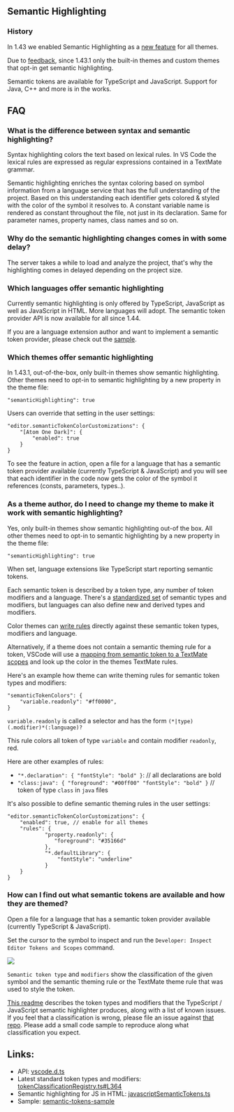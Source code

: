 ## Semantic Highlighting

### History

In 1.43 we enabled Semantic Highlighting as a
[new feature](https://code.visualstudio.com/updates/v1_43#_typescript-semantic-highlighting)
for all themes.

Due to [feedback](https://github.com/microsoft/vscode/issues/92308), since
1.43.1 only the built-in themes and custom themes that opt-in get semantic
highlighting.

Semantic tokens are available for TypeScript and JavaScript. Support for Java,
C++ and more is in the works.

## FAQ

### What is the difference between syntax and semantic highlighting?

Syntax highlighting colors the text based on lexical rules. In VS Code the
lexical rules are expressed as regular expressions contained in a TextMate
grammar.

Semantic highlighting enriches the syntax coloring based on symbol information
from a language service that has the full understanding of the project. Based on
this understanding each identifier gets colored & styled with the color of the
symbol it resolves to. A constant variable name is rendered as constant
throughout the file, not just in its declaration. Same for parameter names,
property names, class names and so on.

### Why do the semantic highlighting changes comes in with some delay?

The server takes a while to load and analyze the project, that's why the
highlighting comes in delayed depending on the project size.

### Which languages offer semantic highlighting

Currently semantic highlighting is only offered by TypeScript, JavaScript as
well as JavaScript in HTML. More languages will adopt. The semantic token
provider API is now available for all since 1.44.

If you are a language extension author and want to implement a semantic token
provider, please check out the
[sample](https://github.com/Microsoft/vscode-extension-samples/tree/master/semantic-tokens-sample).

### Which themes offer semantic highlighting

In 1.43.1, out-of-the-box, only built-in themes show semantic highlighting.
Other themes need to opt-in to semantic highlighting by a new property in the
theme file:

```
"semanticHighlighting": true
```

Users can override that setting in the user settings:

```
"editor.semanticTokenColorCustomizations": {
	"[Atom One Dark]": {
		"enabled": true
	}
}
```

To see the feature in action, open a file for a language that has a semantic
token provider available (currently TypeScript & JavaScript) and you will see
that each identifier in the code now gets the color of the symbol it references
(consts, parameters, types..).

### As a theme author, do I need to change my theme to make it work with semantic highlighting?

Yes, only built-in themes show semantic highlighting out-of the box. All other
themes need to opt-in to semantic highlighting by a new property in the theme
file:

```
"semanticHighlighting": true
```

When set, language extensions like TypeScript start reporting semantic tokens.

Each semantic token is described by a token type, any number of token modifiers
and a language. There's a
[standardized set](https://code.visualstudio.com/api/language-extensions/semantic-highlight-guide#semantic-token-classification)
of semantic types and modifiers, but languages can also define new and derived
types and modifiers.

Color themes can
[write rules](https://code.visualstudio.com/api/language-extensions/semantic-highlight-guide#theming)
directly against these semantic token types, modifiers and language.

Alternatively, if a theme does not contain a semantic theming rule for a token,
VSCode will use a
[mapping from semantic token to a TextMate scopes](https://code.visualstudio.com/api/language-extensions/semantic-highlight-guide#semantic-token-scope-map)
and look up the color in the themes TextMate rules.

Here's an example how theme can write theming rules for semantic token types and
modifiers:

```
"semanticTokenColors": {
    "variable.readonly": "#ff0000",
}
```

`variable.readonly` is called a selector and has the form
`(*|type)(.modifier)*(:language)?`

This rule colors all token of type `variable` and contain modifier `readonly`,
red.

Here are other examples of rules:

-   `"*.declaration": { "fontStyle": "bold" }`: // all declarations are bold
-   `"class:java": { "foreground": "#00ff00" "fontStyle": "bold" }` // token of
    type `class` in `java` files

It's also possible to define semantic theming rules in the user settings:

```
"editor.semanticTokenColorCustomizations": {
	"enabled": true, // enable for all themes
	"rules": {
        	"property.readonly": {
         	   "foreground": "#35166d"
        	},
        	"*.defaultLibrary": {
        	    "fontStyle": "underline"
        	}
	}
}
```

### How can I find out what semantic tokens are available and how they are themed?

Open a file for a language that has a semantic token provider available
(currently TypeScript & JavaScript).

Set the cursor to the symbol to inspect and run the
`Developer: Inspect Editor Tokens and Scopes` command.

![](https://user-images.githubusercontent.com/57580/76448823-5f6bb480-63a1-11ea-862e-d59db8599a73.png)

`Semantic token type` and `modifiers` show the classification of the given
symbol and the semantic theming rule or the TextMate theme rule that was used to
style the token.

[This readme](https://github.com/aeschli/typescript-vscode-sh-plugin/blob/master/README.md)
describes the token types and modifiers that the TypeScript / JavaScript
semantic highlighter produces, along with a list of known issues. If you feel
that a classification is wrong, please file an issue against
[that repo](https://github.com/aeschli/typescript-vscode-sh-plugin). Please add
a small code sample to reproduce along what classification you expect.

## Links:

-   API:
    [vscode.d.ts](https://github.com/microsoft/vscode/blob/d4ca08f0976af1d9fe675d631e9e3cad52f1d00a/src/vs/vscode.d.ts#L3292)
-   Latest standard token types and modifiers:
    [tokenClassificationRegistry.ts#L364](https://github.com/Microsoft/vscode/blob/master/src/vs/platform/theme/common/tokenClassificationRegistry.ts#L364)
-   Semantic highlighting for JS in HTML:
    [javascriptSemanticTokens.ts](https://github.com/microsoft/vscode/blob/master/extensions/html-language-features/server/src/modes/javascriptSemanticTokens.ts)
-   Sample:
    [semantic-tokens-sample](https://github.com/microsoft/vscode-extension-samples/blob/master/semantic-tokens-sample)
